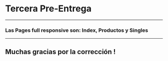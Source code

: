 # Tercera Pre-Entrega

------------
### Las Pages full responsive son: Index, Productos y Singles
------------

## Muchas gracias por la corrección !